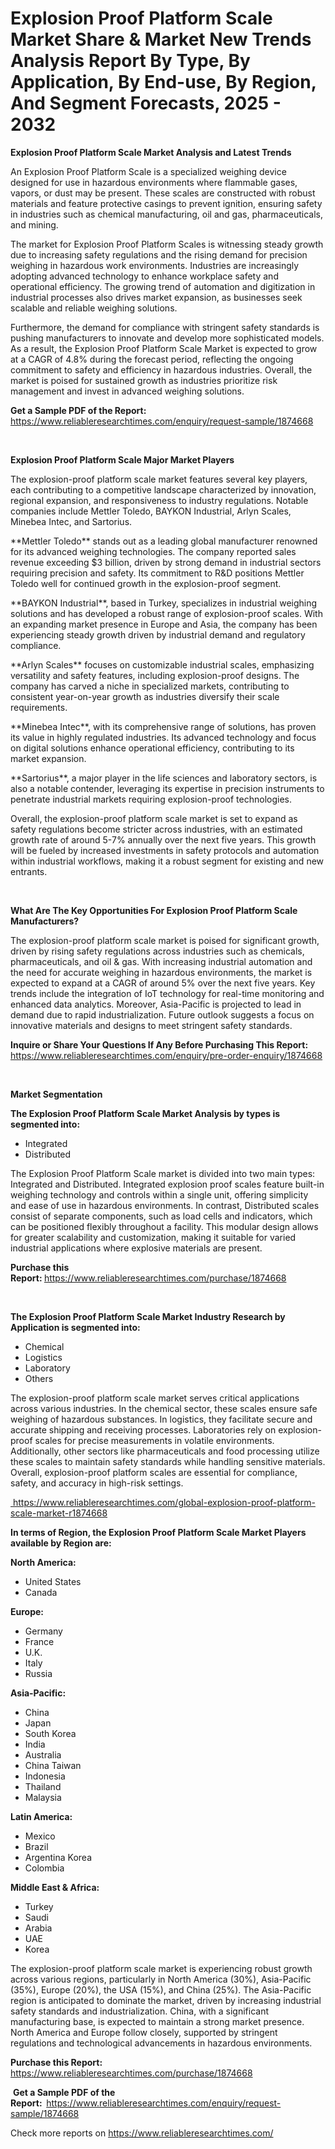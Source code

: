 <p><h1>Explosion Proof Platform Scale Market Share & Market New Trends Analysis Report By Type, By Application, By End-use, By Region, And Segment Forecasts, 2025 - 2032</h1></p><p><strong>Explosion Proof Platform Scale Market Analysis and Latest Trends</strong></p>
<p><p>An Explosion Proof Platform Scale is a specialized weighing device designed for use in hazardous environments where flammable gases, vapors, or dust may be present. These scales are constructed with robust materials and feature protective casings to prevent ignition, ensuring safety in industries such as chemical manufacturing, oil and gas, pharmaceuticals, and mining. </p><p>The market for Explosion Proof Platform Scales is witnessing steady growth due to increasing safety regulations and the rising demand for precision weighing in hazardous work environments. Industries are increasingly adopting advanced technology to enhance workplace safety and operational efficiency. The growing trend of automation and digitization in industrial processes also drives market expansion, as businesses seek scalable and reliable weighing solutions.</p><p>Furthermore, the demand for compliance with stringent safety standards is pushing manufacturers to innovate and develop more sophisticated models. As a result, the Explosion Proof Platform Scale Market is expected to grow at a CAGR of 4.8% during the forecast period, reflecting the ongoing commitment to safety and efficiency in hazardous industries. Overall, the market is poised for sustained growth as industries prioritize risk management and invest in advanced weighing solutions.</p></p>
<p><strong>Get a Sample PDF of the Report:&nbsp;</strong> <a href="https://www.reliableresearchtimes.com/enquiry/request-sample/1874668?utm_campaign=2204&utm_medium=2&utm_source=Github&utm_content=ia&utm_term=28022025&utm_id=explosion-proof-platform-scale">https://www.reliableresearchtimes.com/enquiry/request-sample/1874668</a></p>
<p>&nbsp;</p>
<p><strong>Explosion Proof Platform Scale Major Market Players</strong></p>
<p><p>The explosion-proof platform scale market features several key players, each contributing to a competitive landscape characterized by innovation, regional expansion, and responsiveness to industry regulations. Notable companies include Mettler Toledo, BAYKON Industrial, Arlyn Scales, Minebea Intec, and Sartorius.</p><p>**Mettler Toledo** stands out as a leading global manufacturer renowned for its advanced weighing technologies. The company reported sales revenue exceeding $3 billion, driven by strong demand in industrial sectors requiring precision and safety. Its commitment to R&D positions Mettler Toledo well for continued growth in the explosion-proof segment.</p><p>**BAYKON Industrial**, based in Turkey, specializes in industrial weighing solutions and has developed a robust range of explosion-proof scales. With an expanding market presence in Europe and Asia, the company has been experiencing steady growth driven by industrial demand and regulatory compliance.</p><p>**Arlyn Scales** focuses on customizable industrial scales, emphasizing versatility and safety features, including explosion-proof designs. The company has carved a niche in specialized markets, contributing to consistent year-on-year growth as industries diversify their scale requirements.</p><p>**Minebea Intec**, with its comprehensive range of solutions, has proven its value in highly regulated industries. Its advanced technology and focus on digital solutions enhance operational efficiency, contributing to its market expansion.</p><p>**Sartorius**, a major player in the life sciences and laboratory sectors, is also a notable contender, leveraging its expertise in precision instruments to penetrate industrial markets requiring explosion-proof technologies. </p><p>Overall, the explosion-proof platform scale market is set to expand as safety regulations become stricter across industries, with an estimated growth rate of around 5-7% annually over the next five years. This growth will be fueled by increased investments in safety protocols and automation within industrial workflows, making it a robust segment for existing and new entrants.</p></p>
<p>&nbsp;</p>
<p><strong>What Are The Key Opportunities For Explosion Proof Platform Scale Manufacturers?</strong></p>
<p><p>The explosion-proof platform scale market is poised for significant growth, driven by rising safety regulations across industries such as chemicals, pharmaceuticals, and oil & gas. With increasing industrial automation and the need for accurate weighing in hazardous environments, the market is expected to expand at a CAGR of around 5% over the next five years. Key trends include the integration of IoT technology for real-time monitoring and enhanced data analytics. Moreover, Asia-Pacific is projected to lead in demand due to rapid industrialization. Future outlook suggests a focus on innovative materials and designs to meet stringent safety standards.</p></p>
<p><strong>Inquire or Share Your Questions If Any Before Purchasing This Report:</strong> <a href="https://www.reliableresearchtimes.com/enquiry/pre-order-enquiry/1874668?utm_campaign=2204&utm_medium=2&utm_source=Github&utm_content=ia&utm_term=28022025&utm_id=explosion-proof-platform-scale">https://www.reliableresearchtimes.com/enquiry/pre-order-enquiry/1874668</a></p>
<p>&nbsp;</p>
<p><strong>Market Segmentation</strong></p>
<p><strong>The Explosion Proof Platform Scale Market Analysis by types is segmented into:</strong></p>
<p><ul><li>Integrated</li><li>Distributed</li></ul></p>
<p><p>The Explosion Proof Platform Scale market is divided into two main types: Integrated and Distributed. Integrated explosion proof scales feature built-in weighing technology and controls within a single unit, offering simplicity and ease of use in hazardous environments. In contrast, Distributed scales consist of separate components, such as load cells and indicators, which can be positioned flexibly throughout a facility. This modular design allows for greater scalability and customization, making it suitable for varied industrial applications where explosive materials are present.</p></p>
<p><strong>Purchase this Report:&nbsp;</strong><a href="https://www.reliableresearchtimes.com/purchase/1874668?utm_campaign=2204&utm_medium=2&utm_source=Github&utm_content=ia&utm_term=28022025&utm_id=explosion-proof-platform-scale">https://www.reliableresearchtimes.com/purchase/1874668</a></p>
<p>&nbsp;</p>
<p><strong>The Explosion Proof Platform Scale Market Industry Research by Application is segmented into:</strong></p>
<p><ul><li>Chemical</li><li>Logistics</li><li>Laboratory</li><li>Others</li></ul></p>
<p><p>The explosion-proof platform scale market serves critical applications across various industries. In the chemical sector, these scales ensure safe weighing of hazardous substances. In logistics, they facilitate secure and accurate shipping and receiving processes. Laboratories rely on explosion-proof scales for precise measurements in volatile environments. Additionally, other sectors like pharmaceuticals and food processing utilize these scales to maintain safety standards while handling sensitive materials. Overall, explosion-proof platform scales are essential for compliance, safety, and accuracy in high-risk settings.</p></p>
<p><a href="https://www.reliableresearchtimes.com/global-explosion-proof-platform-scale-market-r1874668?utm_campaign=2204&utm_medium=2&utm_source=Github&utm_content=ia&utm_term=28022025&utm_id=explosion-proof-platform-scale">&nbsp;https://www.reliableresearchtimes.com/global-explosion-proof-platform-scale-market-r1874668</a></p>
<p><strong>In terms of Region, the Explosion Proof Platform Scale Market Players available by Region are:</strong></p>
<p>
    <p> <strong> North America: </strong>
        <ul>
            <li>United States</li>
            <li>Canada</li>
        </ul>
        </p> 
    <p> <strong> Europe: </strong>
        <ul>
            <li>Germany</li>
            <li>France</li>
            <li>U.K.</li>
            <li>Italy</li>
            <li>Russia</li>
        </ul>
        </p> 
    <p> <strong> Asia-Pacific: </strong>
        <ul>
            <li>China</li>
            <li>Japan</li>
            <li>South Korea</li>
            <li>India</li>
            <li>Australia</li>
            <li>China Taiwan</li>
            <li>Indonesia</li>
            <li>Thailand</li>
            <li>Malaysia</li>
        </ul>
        </p> 
    <p> <strong> Latin America: </strong>
        <ul>
            <li>Mexico</li>
            <li>Brazil</li>
            <li>Argentina Korea</li>
            <li>Colombia</li>
        </ul>
        </p> 
    <p> <strong> Middle East & Africa: </strong>
        <ul>
            <li>Turkey</li>
            <li>Saudi</li>
            <li>Arabia</li>
            <li>UAE</li>
            <li>Korea</li>
        </ul>
    </p>
    </p>
<p><p>The explosion-proof platform scale market is experiencing robust growth across various regions, particularly in North America (30%), Asia-Pacific (35%), Europe (20%), the USA (15%), and China (25%). The Asia-Pacific region is anticipated to dominate the market, driven by increasing industrial safety standards and industrialization. China, with a significant manufacturing base, is expected to maintain a strong market presence. North America and Europe follow closely, supported by stringent regulations and technological advancements in hazardous environments.</p></p>
<p><strong>Purchase this Report: </strong><a href="https://www.reliableresearchtimes.com/purchase/1874668?utm_campaign=2204&utm_medium=2&utm_source=Github&utm_content=ia&utm_term=28022025&utm_id=explosion-proof-platform-scale">https://www.reliableresearchtimes.com/purchase/1874668</a></p>
<p>&nbsp;<strong>Get a Sample PDF of the Report:&nbsp;&nbsp;</strong><a href="https://www.reliableresearchtimes.com/enquiry/request-sample/1874668?utm_campaign=2204&utm_medium=2&utm_source=Github&utm_content=ia&utm_term=28022025&utm_id=explosion-proof-platform-scale">https://www.reliableresearchtimes.com/enquiry/request-sample/1874668</a></p>
<p><strong></strong></p>
<p>Check more reports on <a href="https://www.reliableresearchtimes.com/?utm_campaign=2204&utm_medium=2&utm_source=Github&utm_content=ia&utm_term=28022025&utm_id=explosion-proof-platform-scale">https://www.reliableresearchtimes.com/</a></p>